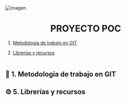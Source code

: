 ![imagen](https://www.google.com/url?sa=i&url=https%3A%2F%2Fwww.grupoioe.es%2Fproyecto-empresarial%2F&psig=AOvVaw0SzVDEzLAEqtY5TxLhpfc7&ust=1682753345063000&source=images&cd=vfe&ved=0CBEQjRxqFwoTCJDfpO2GzP4CFQAAAAAdAAAAABAY)
# <div align="center">**PROYECTO POC**</div>

1. [Metodología de trabajo en GIT](#id1)

5. [Librerías y recursos](#id5)<br></br>


<div id='id1'/>
<h2> 🔎 1. Metodología de trabajo en GIT</h2>



<div id='id5'/>
<h2> ⚙️ 5. Librerías y recursos</h2>


